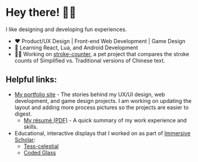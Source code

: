 # Hey there! 👋🏼

I like designing and developing fun experiences.

- ❤️ Product/UX Design | Front-end Web Development | Game Design
- 🌱 Learning React, Lua, and Android Development
- 💪🏼 Working on [stroke-counter](https://github.com/jlangdesign/stroke-counter), a pet project that compares the stroke counts of Simplified vs. Traditional versions of Chinese text.

## Helpful links:

- [My portfolio site](https://jlangdesign.github.io) - The stories behind my UX/UI design, web development, and game design projects. I am working on updating the layout and adding more process pictures so the projects are easier to digest.
  - [My résumé (PDF)](https://jlangdesign.github.io/assets/cv-resume.pdf) - A quick summary of my work experience and skills.
- Educational, interactive displays that I worked on as part of [Immersive Scholar](https://www.immersivescholar.org/):
  - [Tess-celestial](https://immersive-scholar.github.io/tess-celestial/)
  - [Coded Glass](https://immersive-scholar.github.io/coded-glass/)

<!--
**jlangdesign/jlangdesign** is a ✨ _special_ ✨ repository because its `README.md` (this file) appears on your GitHub profile.

Here are some ideas to get you started:

- 🔭 I’m currently working on ...
- 🌱 I’m currently learning ...
- 👯 I’m looking to collaborate on ...
- 🤔 I’m looking for help with ...
- 💬 Ask me about ...
- 📫 How to reach me: ...
- 😄 Pronouns: ...
- ⚡ Fun fact: ...
-->
